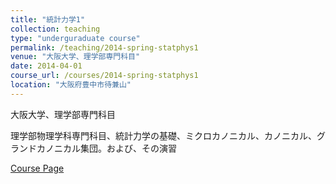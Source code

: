 ```yaml
---
title: "統計力学1"
collection: teaching
type: "underguraduate course"
permalink: /teaching/2014-spring-statphys1
venue: "大阪大学、理学部専門科目"
date: 2014-04-01
course_url: /courses/2014-spring-statphys1
location: "大阪府豊中市待兼山"
---
```


大阪大学、理学部専門科目

理学部物理学科専門科目、統計力学の基礎、ミクロカノニカル、カノニカル、グランドカノニカル集団。および、その演習


<a href='https://stsykw.github.io/courses/2014-spring-statphys1'>Course Page</a>
